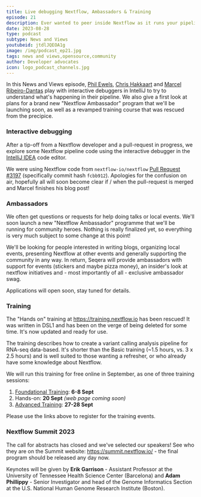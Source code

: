 ```yaml
---
title: Live debugging Nextflow, Ambassadors & Training
episode: 21
description: Ever wanted to peer inside Nextflow as it runs your pipeline? We play with an interactive debugger to do just that. Also, a first peek at a new Nextflow Ambassador program!
date: 2023-08-28
type: podcast
subtype: News and Views
youtubeid: jtdlJQEOA1g
image: /img/podcast_ep21.jpg
tags: news and views,opensource,community
author: Developer advocates
icon: logo_podcast_channels.jpg
---
```


In this News and Views episode, [Phil Ewels](https://twitter.com/tallphil), [Chris Hakkaart](https://twitter.com/chris_hakk) and [Marcel Ribeiro-Dantas](https://twitter.com/mribeirodantas) play with interactive debuggers in IntelliJ to try to understand what's happening in their pipeline.
We also give a first look at plans for a brand new "Nextflow Ambassador" program that we'll be launching soon, as well as a revamped training course that was rescued from the precipice.

<!-- end-archive-description -->

### Interactive debugging

After a tip-off from a Nextflow developer and a pull-request in progress, we explore some Nextflow pipeline code using the interactive debugger in the [IntelliJ IDEA](https://www.jetbrains.com/idea/) code editor.

We were using Nextflow code from `nextflow-io/nextflow` [Pull Request #3197](https://github.com/nextflow-io/nextflow/pull/3197) (specifically commit hash `fcbb912`).
Apologies for the confusion on air, hopefully all will soon become clear if / when the pull-request is merged and Marcel finishes his blog post!

### Ambassadors

We often get questions or requests for help doing talks or local events.
We'll soon launch a new "Nextflow Ambassador" programme that we'll be running for community heroes.
Nothing is really finalized yet, so everything is very much subject to some change at this point!

We'll be looking for people interested in writing blogs, organizing local events, presenting Nextflow at other events and generally supporting the community in any way.
In return, Seqera will provide ambassadors with support for events (stickers and maybe pizza money), an insider's look at nextflow initiatives and - most importantly of all - exclusive ambassador swag.

Applications will open soon, stay tuned for details.

### Training

The "Hands on" training at <https://training.nextflow.io> has been rescued! It was written in DSL1 and has been on the verge of being deleted for some time. It's now updated and ready for use.

The training describes how to create a variant calling analysis pipeline for RNA-seq data-based. It's shorter than the Basic training (~1.5 hours, vs. 3 x 2.5 hours) and is well suited to those wanting a refresher, or who already have some knowledge about Nextflow.

We will run this training for free online in September, as one of three training sessions:

1. [Foundational Training](https://nf-co.re/events/2023/training-basic-2023): **6-8 Sept**
2. Hands-on: **20 Sept** _(web page coming soon)_
3. [Advanced Training](https://nf-co.re/events/2023/training-sept-2023): **27-28 Sept**

Please use the links above to register for the training events.

### Nextflow Summit 2023

The call for abstracts has closed and we've selected our speakers! See who they are on the Summit website: <https://summit.nextflow.io/> - the final program should be released any day now.

Keynotes will be given by **Erik Garrison** - Assistant Professor at the University of Tennessee Health Science Center (Barcelona) and **Adam Phillippy** - Senior Investigator and head of the Genome Informatics Section at the U.S. National Human Genome Research Institute (Boston).

